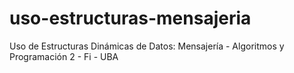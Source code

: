 # uso-estructuras-mensajeria
Uso de Estructuras Dinámicas de Datos: Mensajería - Algoritmos y Programación 2 - Fi - UBA
